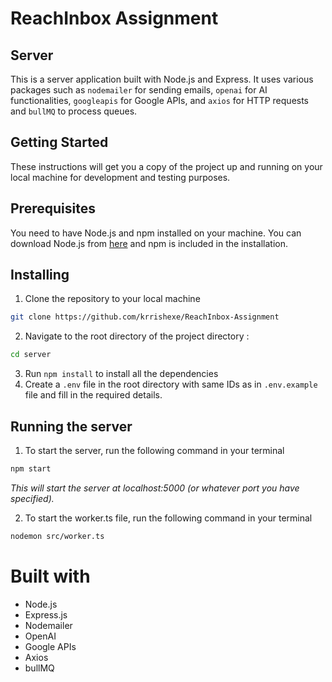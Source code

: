 # ReachInbox Assignment
 
## Server
This is a server application built with Node.js and Express. It uses various packages such as `nodemailer` for sending emails, `openai` for AI functionalities, `googleapis` for Google APIs, and `axios` for HTTP requests and `bullMQ` to process queues.

## Getting Started
These instructions will get you a copy of the project up and running on your local machine for development and testing purposes.

## Prerequisites
You need to have Node.js and npm installed on your machine. You can download Node.js from [here](https://nodejs.org/en/download/) and npm is included in the installation.

## Installing
1. Clone the repository to your local machine
```bash
git clone https://github.com/krrishexe/ReachInbox-Assignment
```
2. Navigate to the root directory of the project directory :
```bash 
cd server
```
3. Run `npm install` to install all the dependencies
4. Create a `.env` file in the root directory with same IDs as in `.env.example` file and fill in the required details.

## Running the server
1. To start the server, run the following command in your terminal
```bash
npm start
```
*This will start the server at localhost:5000 (or whatever port you have specified).*

2. To start the worker.ts file, run the following command in your terminal
```bash
nodemon src/worker.ts
```
# Built with
- Node.js
- Express.js
- Nodemailer
- OpenAI
- Google APIs
- Axios
- bullMQ
